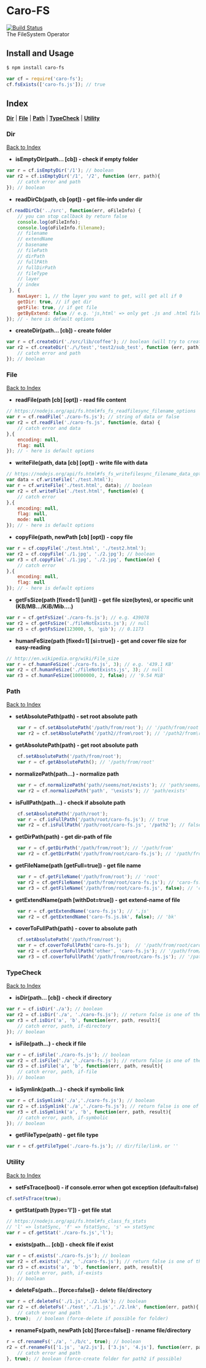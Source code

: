 # Caro-FS
[![Build Status](https://travis-ci.org/carozozo/caro-fs.svg?branch=master)](https://travis-ci.org/carozozo/caro-fs)   
The FileSystem Operator

## Install and Usage
```bash
$ npm install caro-fs
```

```javascript
var cf = require('caro-fs');
cf.fsExists(['caro-fs.js']); // true
```

## Index
**[Dir](#dir)** | **[File](#file)** | **[Path](#path)** | **[TypeCheck](#typecheck)** | **[Utility](#utility)** 

### Dir
[Back to Index](#index)
- **isEmptyDir(path... [cb]) - check if empty folder**
```javascript
var r = cf.isEmptyDir('/1'); // boolean
var r2 = cf.isEmptyDir('/1', '/2', function (err, path){
    // catch error and path
}); // boolean
```
- **readDirCb(path, cb [opt]) - get file-info under dir**
```javascript
cf.readDirCb('../src', function(err, oFileInfo) {
    // you can stop callback by return false
    console.log(oFileInfo); 
    console.log(oFileInfo.filename);
    // filename
    // extendName
    // basename
    // filePath
    // dirPath
    // fullPAth
    // fullDirPath
    // fileType
    // layer
    // index
 }, {
    maxLayer: 1, // the layer you want to get, will get all if 0
    getDir: true, // if get dir
    getFile: true, // if get file
    getByExtend: false // e.g. 'js,html' => only get .js and .html files
}); // - here is default options
```
- **createDir(path... [cb]) - create folder**
```javascript
var r = cf.createDir('./src/lib/coffee'); // boolean (will try to create /src/lib, /src/lib/coffee)
var r2 = cf.createDir('./\/test','test2/sub_test', function (err, path){
    // catch error and path
}); // boolean
```

### File
[Back to Index](#index)
- **readFile(path [cb] [opt]) - read file content**
```javascript
// https://nodejs.org/api/fs.html#fs_fs_readfilesync_filename_options
var r = cf.readFile('./caro-fs.js'); // string of data or false
var r2 = cf.readFile('./caro-fs.js', function(e, data) {
    // catch error and data
},{
    encoding: null,
    flag: null
}); // - here is default options
```
- **writeFile(path, data [cb] [opt]) - write file with data**
```javascript
// https://nodejs.org/api/fs.html#fs_fs_writefilesync_filename_data_options
var data = cf.writeFile('./test.html');
var r = cf.writeFile('./test.html', data); // boolean
var r2 = cf.writeFile('./test.html', function(e) {
    // catch error
},{
    encoding: null,
    flag: null,
    mode: null
}); // - here is default options
```
- **copyFile(path, newPath [cb] [opt]) - copy file**
```javascript
var r = cf.copyFile('./test.html', './test2.html');
var r2 = cf.copyFile('./1.jpg', './2.jpg'); // boolean
var r3 = cf.copyFile('./1.jpg', './2.jpg', function(e) {
    // catch error
},{
    encoding: null,
    flag: null
}); // - here is default options
```
- **getFsSize(path [fixed=1] [unit]) - get file size(bytes), or specific unit (KB/MB.../KiB/Mib....)**
```javascript
var r = cf.getFsSize('./caro-fs.js'); // e.g. 439078
var r2 = cf.getFsSize('./fileNotExists.js'); // null 
var r3 = cf.getFsSize(123000, 5, 'gib'); // 0.1173
```
- **humanFeSize(path [fixed=1] [si=true]) - get and cover file size for easy-reading**
```javascript
// http://en.wikipedia.org/wiki/File_size
var r = cf.humanFeSize('./caro-fs.js', 3); // e.g. '439.1 KB'
var r2 = cf.humanFeSize('./fileNotExists.js', 3); // null
var r3 = cf.humanFeSize(10000000, 2, false); // '9.54 MiB'
```
### Path
[Back to Index](#index)
- **setAbsolutePath(path) - set root absolute path**
```javascript
    var r = cf.setAbsolutePath('/path/from/root'); // '/path/from/root'
    var r2 = cf.setAbsolutePath('/path2//from\root'); // '/path2/from\root'
```
- **getAbsolutePath(path) - get root absolute path**
```javascript
    cf.setAbsolutePath('/path/from/root');
    var r = cf.getAbsolutePath(); // '/path/from/root'
```
- **normalizePath(path...) - normalize path**
```javascript
    var r = cf.normalizePath('path//seems/not/exists'); // 'path/seems/not/exists'
    var r2 = cf.normalizePath('path', '\exists'); // 'path/exists'
```
- **isFullPath(path...) - check if absolute path**
```javascript
    cf.setAbsolutePath('/path/root');
    var r = cf.isFullPath('/path/root/caro-fs.js'); // true
    var r2 = cf.isFullPath('/path/root/caro-fs.js', '/path2'); // false
```
- **getDirPath(path) - get dir-path of file**
```javascript
    var r = cf.getDirPath('/path/from/root'); // '/path/from'
    var r2 = cf.getDirPath('/path/from/root/caro-fs.js'); // '/path/from/root'
```
- **getFileName(path [getFull=true]) - get file name**
```javascript
    var r = cf.getFileName('/path/from/root'); // 'root'
    var r2 = cf.getFileName('/path/from/root/caro-fs.js'); // 'caro-fs.js'
    var r3 = cf.getFileName('/path/from/root/caro-fs.js', false); // 'caro'
```
- **getExtendName(path [withDot=true]) - get extend-name of file**
```javascript
    var r = cf.getExtendName('caro-fs.js'); // '.js'
    var r2 = cf.getExtendName('caro-fs.js.bk', false); // 'bk'
```
- **coverToFullPath(path) - cover to absolute path**
```javascript
    cf.setAbsolutePath('/path/from/root');
    var r = cf.coverToFullPath('caro-fs.js');  // '/path/from/root/caro-fs.js'
    var r2 = cf.coverToFullPath('other', 'caro-fs.js'); // '/path/from/root/other/caro-fs.js'
    var r3 = cf.coverToFullPath('/path/from/root/caro-fs.js'); // '/path/from/root/caro-fs.js'
```

### TypeCheck
[Back to Index](#index)
- **isDir(path... [cb]) - check if directory**
```javascript
var r = cf.isDir('./a'); // boolean
var r2 = cf.isDir('./a', './caro-fs.js'); // return false is one of them not directory
var r3 = cf.isDir('a', 'b', function(err, path, result){
    // catch error, path, if-directory
}); // boolean
```
- **isFile(path...) - check if file**
```javascript
var r = cf.isFile('./caro-fs.js'); // boolean
var r2 = cf.isFile('./a','./caro-fs.js'); // return false is one of them not file
var r3 = cf.isFile('a', 'b', function(err, path, result){
    // catch error, path, if-file
}); // boolean
```
- **isSymlink(path...) - check if symbolic link**
```javascript
var r = cf.isSymlink('./a','./caro-fs.js'); // boolean
var r2 = cf.isSymlink('./a','./caro-fs.js'); // return false is one of them not directory
var r3 = cf.isSymlink('a', 'b', function(err, path, result){
    // catch error, path, if-symbolic
}); // boolean
```
- **getFileType(path) - get file type**
```javascript
var r = cf.getFileType('./caro-fs.js'); // dir/file/link，or ''
```

### Utility
[Back to Index](#index)
- **setFsTrace(bool) - if console.error when got exception (default=false)**
```javascript
cf.setFsTrace(true);
```
- **getStat(path [type='l']) - get file stat**
```javascript
// https://nodejs.org/api/fs.html#fs_class_fs_stats
// 'l' => lstatSync, 'f' => fstatSync, 's' => statSync
var r = cf.getStat('./caro-fs.js','l');
```
- **exists(path... [cb]) - check file if exist**
```javascript
var r = cf.exists('./caro-fs.js'); // boolean
var r2 = cf.exists('./a', './caro-fs.js'); // return false is one of them not exists
var r3 = cf.exists('a', 'b', function(err, path, result){
    // catch error, path, if-exists
}); // boolean
```
- **deleteFs(path... [force=false]) - delete file/directory**
```javascript
var r = cf.deleteFs('./1.js','./2.lnk'); // boolean
var r2 = cf.deleteFs('./test','./1.js','./2.lnk', function(err, path){
    // catch error and path
}, true);  // boolean (force-delete if possible for folder)
```
- **renameFs(path, newPath [cb] [force=false]) - rename file/directory**
```javascript
r = cf.renameFs('./a', './b/c', true); // boolean
r2 = cf.renameFs(['1.js', 'a/2.js'], ['3.js', '4.js'], function(err, path1, path2){
    // catch error and path
}, true); // boolean (force-create folder for path2 if possible)
```